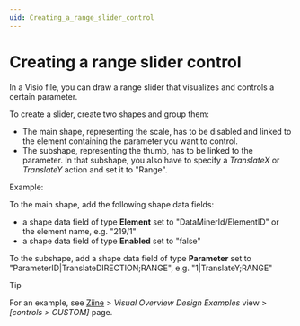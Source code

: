 ```yaml
---
uid: Creating_a_range_slider_control
---
```


# Creating a range slider control

In a Visio file, you can draw a range slider that visualizes and controls a certain parameter.

To create a slider, create two shapes and group them:

- The main shape, representing the scale, has to be disabled and linked to the element containing the parameter you want to control.
- The subshape, representing the thumb, has to be linked to the parameter. In that subshape, you also have to specify a *TranslateX* or *TranslateY* action and set it to "Range".

Example:

To the main shape, add the following shape data fields:

- a shape data field of type **Element** set to "DataMinerId/ElementID" or the element name, e.g. "219/1"
- a shape data field of type **Enabled** set to "false"

To the subshape, add a shape data field of type **Parameter** set to "ParameterID\|TranslateDIRECTION;RANGE", e.g. "1\|TranslateY;RANGE"

> [!TIP]
> For an example, see [Ziine](xref:ZiineDemoSystem) > *Visual Overview Design Examples* view > *[controls > CUSTOM]* page.
